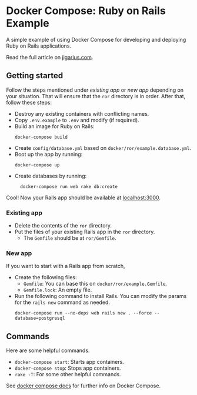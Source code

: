 # Docker Compose: Ruby on Rails Example

A simple example of using Docker Compose for developing and deploying
Ruby on Rails applications.

Read the full article on [jigarius.com](https://jigarius.com/).

## Getting started

Follow the steps mentioned under _existing app_ or _new app_ depending on your
situation. That will ensure that the `ror` directory is in order. After that,
follow these steps:

  * Destroy any existing containers with conflicting names.
  * Copy `.env.example` to `.env` and modify (if required).
  * Build an image for Ruby on Rails:
    ```
    docker-compose build
    ```
  * Create `config/database.yml` based on `docker/ror/example.database.yml`.
  * Boot up the app by running:
    ```
    docker-compose up
    ```
  * Create databases by running:
    ```
      docker-compose run web rake db:create
    ```

Cool! Now your Rails app should be available at
[localhost:3000](http://localhost:3000).

### Existing app

  * Delete the contents of the `ror` directory.
  * Put the files of your existing Rails app in the `ror` directory.
    * The `Gemfile` should be at `ror/Gemfile`.

### New app

If you want to start with a Rails app from scratch,

  * Create the following files:
    * `Gemfile`: You can base this on `docker/ror/example.Gemfile`.
    * `Gemfile.lock`: An empty file.
  * Run the following command to install Rails. You can modify the params for
    the `rails new` command as needed.
    ```
    docker-compose run --no-deps web rails new . --force --database=postgresql
    ```

## Commands

Here are some helpful commands.

  * `docker-compose start`: Starts app containers.
  * `docker-compose stop`: Stops app containers.
  * `rake -T`: For some other helpful commands.

See [docker compose docs](https://docs.docker.com/compose/) for further info on
Docker Compose.
